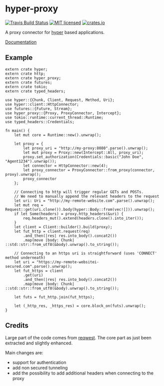 # hyper-proxy

[![Travis Build Status](https://travis-ci.org/tafia/hyper-proxy.svg?branch=master)](https://travis-ci.org/tafia/hyper-proxy)
[![MIT licensed](https://img.shields.io/badge/license-MIT-blue.svg)](./LICENSE)
[![crates.io](http://meritbadge.herokuapp.com/hyper-proxy)](https://crates.io/crates/hyper-proxy)

A proxy connector for [hyper][1] based applications.

[Documentation][3]

## Example

```rust,no_run
extern crate hyper;
extern crate http;
extern crate hyper_proxy;
extern crate futures;
extern crate tokio;
extern crate typed_headers;

use hyper::{Chunk, Client, Request, Method, Uri};
use hyper::client::HttpConnector;
use futures::{Future, Stream};
use hyper_proxy::{Proxy, ProxyConnector, Intercept};
use tokio::runtime::current_thread::Runtime;
use typed_headers::Credentials;

fn main() {
    let mut core = Runtime::new().unwrap();
    
    let proxy = {
        let proxy_uri = "http://my-proxy:8080".parse().unwrap();
        let mut proxy = Proxy::new(Intercept::All, proxy_uri);
        proxy.set_authorization(Credentials::basic("John Doe", "Agent1234").unwrap());
        let connector = HttpConnector::new(4);
        let proxy_connector = ProxyConnector::from_proxy(connector, proxy).unwrap();
        proxy_connector
    };

    // Connecting to http will trigger regular GETs and POSTs.
    // We need to manually append the relevant headers to the request
    let uri: Uri = "http://my-remote-website.com".parse().unwrap();
    let mut req = Request::get(uri.clone()).body(hyper::Body::from(vec![])).unwrap();
    if let Some(headers) = proxy.http_headers(&uri) {
        req.headers_mut().extend(headers.clone().into_iter());
    }
    let client = Client::builder().build(proxy);
    let fut_http = client.request(req)
        .and_then(|res| res.into_body().concat2())
        .map(move |body: Chunk| ::std::str::from_utf8(&body).unwrap().to_string());

    // Connecting to an https uri is straightforward (uses 'CONNECT' method underneath)
    let uri = "https://my-remote-websitei-secured.com".parse().unwrap();
    let fut_https = client
        .get(uri)
        .and_then(|res| res.into_body().concat2())
        .map(move |body: Chunk| ::std::str::from_utf8(&body).unwrap().to_string());

    let futs = fut_http.join(fut_https);

    let (_http_res, _https_res) = core.block_on(futs).unwrap();
}
```

## Credits

Large part of the code comes from [reqwest][2].
The core part as just been extracted and slightly enhanced.

 Main changes are:
- support for authentication
- add non secured tunneling
- add the possibility to add additional headers when connecting to the proxy

[1]: https://crates.io/crates/hyper
[2]: https://github.com/seanmonstar/reqwest
[3]: https://docs.rs/hyper-proxy
